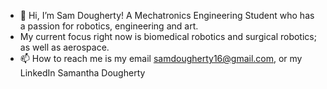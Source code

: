 - 👋 Hi, I’m Sam Dougherty! A Mechatronics Engineering Student who has a passion for robotics, engineering and art.
- My current focus right now is biomedical robotics and surgical robotics; as well as aerospace. 
- 📫 How to reach me is my email samdougherty16@gmail.com, or my LinkedIn Samantha Dougherty

<!---
RadS0cks/RadS0cks is a ✨ special ✨ repository because its `README.md` (this file) appears on your GitHub profile.
You can click the Preview link to take a look at your changes.
--->
